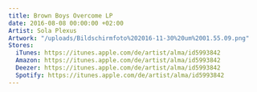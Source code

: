 ```yaml
---
title: Brown Boys Overcome LP
date: 2016-08-08 00:00:00 +02:00
Artist: Sola Plexus
Artwork: "/uploads/Bildschirmfoto%202016-11-30%20um%2001.55.09.png"
Stores:
  iTunes: https://itunes.apple.com/de/artist/alma/id5993842
  Amazon: https://itunes.apple.com/de/artist/alma/id5993842
  Deezer: https://itunes.apple.com/de/artist/alma/id5993842
  Spotify: https://itunes.apple.com/de/artist/alma/id5993842
---
```


